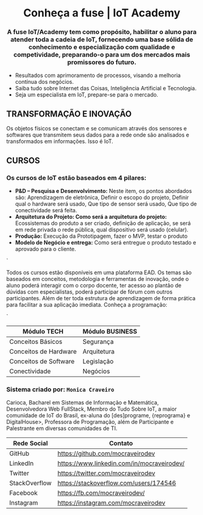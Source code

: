 <h1 align="center">Conheça a fuse | IoT Academy</h1>
<h3 align="center">A fuse IoT/Academy tem como propósito, habilitar o aluno para atender toda a cadeia de IoT, fornecendo uma base sólida de conhecimento e especialização com qualidade e competividade, preparando-o para um dos mercados mais promissores do futuro.</h3>

- Resultados com aprimoramento de processos, visando a melhoria contínua dos negócios.
- Saiba tudo sobre Internet das Coisas, Inteligência Artificial e Tecnologia.
- Seja um especialista em IoT, prepare-se para o mercado.

## TRANSFORMAÇÃO E INOVAÇÃO

Os objetos físicos se conectam e se comunicam através dos sensores e softwares que transmitem seus dados para a rede onde são analisados e transformados em informações. Isso é IoT.

## CURSOS

### Os cursos de IoT estão baseados em 4 pilares:

- **P&D – Pesquisa  e Desenvolvimento:**
Neste item, os pontos abordados são: Aprendizagem de eletrônica,   Definir o escopo do projeto, Definir qual o hardware será usado, Que tipo de sensor será usado, Que tipo de conectividade será feita.
- **Arquitetura do Projeto: Como será a arquitetura do projeto:**
Ecossistemas do produto a ser criado, definição de aplicação, se será em rede privada o rede pública, qual dispositivo será usado (celular).
- **Produção:**
Execução da Prototipagem, fazer o MVP, testar o produto
- **Modelo de Negócio e entrega:**
Como será entregue o produto testado e aprovado para  o cliente.

`

Todos os cursos estão disponíveis em uma plataforma EAD.
Os temas são baseados em conceitos, metodologia e ferramentas de inovação, onde o aluno poderá interagir com o corpo docente, ter acesso ao plantão de dúvidas com especialistas, poderá participar de fórum com outros participantes.
Além de ter toda estrutura de aprendizagem de forma prática para facilitar a sua aplicação imediata.
Conheça a programação:

`

| Módulo TECH | Módulo BUSINESS |
| ------ | ------ |
| Conceitos Básicos | Segurança |
| Conceitos de Hardware | Arquitetura |
| Conceitos de Software | Legislação |
| Conectividade | Negócios |

### Sistema criado por: `Monica Craveiro`

Carioca, Bacharel em Sistemas de Informação e Matemática, Desenvolvedora Web FullStack, Membro do Tudo Sobre IoT, a maior comunidade de IoT do Brasil, ex-aluna do [des]programe, {reprograma} e DigitalHouse>, Professora de Programação, além de Participante e Palestrante em diversas comunidades de TI.

| Rede Social | Contato |
| ------ | ------ |
| GitHub | https://github.com/mocraveirodev |
| LinkedIn | https://www.linkedin.com/in/mocraveirodev/ |
| Twitter | https://twitter.com/mocraveirodev |
| StackOverflow | https://stackoverflow.com/users/174546 |
| Facebook | https://fb.com/mocraveirodev/ |
| Instagram | https://instagram.com/mocraveirodev |